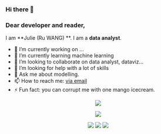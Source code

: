### Hi there 👋

<!--
**wr0124/wr0124** is a ✨ _special_ ✨ repository because its `README.md` (this file) appears on your GitHub profile.

Here are some ideas to get you started:

- 🔭 I’m currently working on ...
- 🌱 I’m currently learning ...
- 👯 I’m looking to collaborate on ...
- 🤔 I’m looking for help with ...
- 💬 Ask me about ...
- 📫 How to reach me: ...
- 😄 Pronouns: ...
- ⚡ Fun fact: ...
-->
### Dear developer and reader,

I am **Julie (Ru WANG) **. I am a **data analyst**.

- 🔭 I’m currently working on ...
- 🌱 I’m currently learning machine learning
- 👯 I’m looking to collaborate on data analyst, dataviz...
- 🤔 I’m looking for help with a lot of skills 
- 💬 Ask me about modelling.
- 📫 How to reach me: [via email](https://meta.wikimedia.org/wiki/Special:EmailUser/Yug)
- ⚡ Fun fact: you can corrupt me with one mango icecream.

<p align="center">
  <img src="images/userstats.svg" />
</p>

<p align="center">
  <img src="[![GitHub Streak](https://streak-stats.demolab.com?user=wr0124)](https://git.io/streak-stats)" />
</p>

<p align="center">
  <img src="http://github-profile-summary-cards.vercel.app/api/cards/repos-per-language?username=wr0124&theme=default" />
  <img src="http://github-profile-summary-cards.vercel.app/api/cards/most-commit-language?username=hugolpz&theme=default" />
  <img src="http://github-profile-summary-cards.vercel.app/api/cards/productive-time?username=wr0124&theme=default&utcOffset=8" />
 </p>
